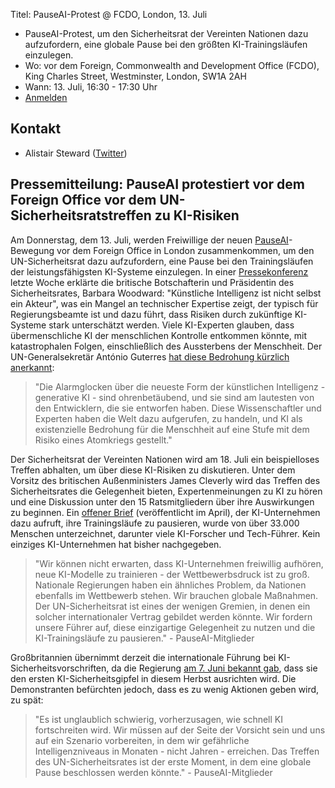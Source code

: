 

Titel: PauseAI-Protest @ FCDO, London, 13. Juli

- PauseAI-Protest, um den Sicherheitsrat der Vereinten Nationen dazu aufzufordern, eine globale Pause bei den größten KI-Trainingsläufen einzulegen.
- Wo: vor dem Foreign, Commonwealth and Development Office (FCDO), King Charles Street, Westminster, London, SW1A 2AH
- Wann: 13. Juli, 16:30 - 17:30 Uhr
- [Anmelden](https://docs.google.com/forms/d/e/1FAIpQLSfW_E_Q92EEdv6AwHdsEbyR66tOUByo-wFrc3SU4zIL6HTjxw/viewform?usp%253Dsf_link)

## Kontakt

- Alistair Steward ([Twitter](https://twitter.com/alistair___s))

## Pressemitteilung: PauseAI protestiert vor dem Foreign Office vor dem UN-Sicherheitsratstreffen zu KI-Risiken

Am Donnerstag, dem 13. Juli, werden Freiwillige der neuen [PauseAI](http://pauseai.info/)-Bewegung vor dem Foreign Office in London zusammenkommen, um den UN-Sicherheitsrat dazu aufzufordern, eine Pause bei den Trainingsläufen der leistungsfähigsten KI-Systeme einzulegen. In einer [Pressekonferenz](https://youtu.be/USap-tFrTDc?t=3235) letzte Woche erklärte die britische Botschafterin und Präsidentin des Sicherheitsrates, Barbara Woodward: "Künstliche Intelligenz ist nicht selbst ein Akteur", was ein Mangel an technischer Expertise zeigt, der typisch für Regierungsbeamte ist und dazu führt, dass Risiken durch zukünftige KI-Systeme stark unterschätzt werden. Viele KI-Experten glauben, dass übermenschliche KI der menschlichen Kontrolle entkommen könnte, mit katastrophalen Folgen, einschließlich des Aussterbens der Menschheit. Der UN-Generalsekretär António Guterres [hat diese Bedrohung kürzlich anerkannt](https://press.un.org/en/2023/sgsm21832.doc.htm):

> "Die Alarmglocken über die neueste Form der künstlichen Intelligenz - generative KI - sind ohrenbetäubend, und sie sind am lautesten von den Entwicklern, die sie entworfen haben. Diese Wissenschaftler und Experten haben die Welt dazu aufgerufen, zu handeln, und KI als existenzielle Bedrohung für die Menschheit auf eine Stufe mit dem Risiko eines Atomkriegs gestellt."

Der Sicherheitsrat der Vereinten Nationen wird am 18. Juli ein beispielloses Treffen abhalten, um über diese KI-Risiken zu diskutieren. Unter dem Vorsitz des britischen Außenministers James Cleverly wird das Treffen des Sicherheitsrates die Gelegenheit bieten, Expertenmeinungen zu KI zu hören und eine Diskussion unter den 15 Ratsmitgliedern über ihre Auswirkungen zu beginnen. Ein [offener Brief](https://futureoflife.org/open-letter/pause-giant-ai-experiments/) (veröffentlicht im April), der KI-Unternehmen dazu aufruft, ihre Trainingsläufe zu pausieren, wurde von über 33.000 Menschen unterzeichnet, darunter viele KI-Forscher und Tech-Führer. Kein einziges KI-Unternehmen hat bisher nachgegeben.

> "Wir können nicht erwarten, dass KI-Unternehmen freiwillig aufhören, neue KI-Modelle zu trainieren - der Wettbewerbsdruck ist zu groß. Nationale Regierungen haben ein ähnliches Problem, da Nationen ebenfalls im Wettbewerb stehen. Wir brauchen globale Maßnahmen. Der UN-Sicherheitsrat ist eines der wenigen Gremien, in denen ein solcher internationaler Vertrag gebildet werden könnte. Wir fordern unsere Führer auf, diese einzigartige Gelegenheit zu nutzen und die KI-Trainingsläufe zu pausieren." - PauseAI-Mitglieder

Großbritannien übernimmt derzeit die internationale Führung bei KI-Sicherheitsvorschriften, da die Regierung [am 7. Juni bekannt gab](https://www.gov.uk/government/news/uk-to-host-first-global-summit-on-artificial-intelligence), dass sie den ersten KI-Sicherheitsgipfel in diesem Herbst ausrichten wird. Die Demonstranten befürchten jedoch, dass es zu wenig Aktionen geben wird, zu spät:

> "Es ist unglaublich schwierig, vorherzusagen, wie schnell KI fortschreiten wird. Wir müssen auf der Seite der Vorsicht sein und uns auf ein Szenario vorbereiten, in dem wir gefährliche Intelligenzniveaus in Monaten - nicht Jahren - erreichen. Das Treffen des UN-Sicherheitsrates ist der erste Moment, in dem eine globale Pause beschlossen werden könnte." - PauseAI-Mitglieder